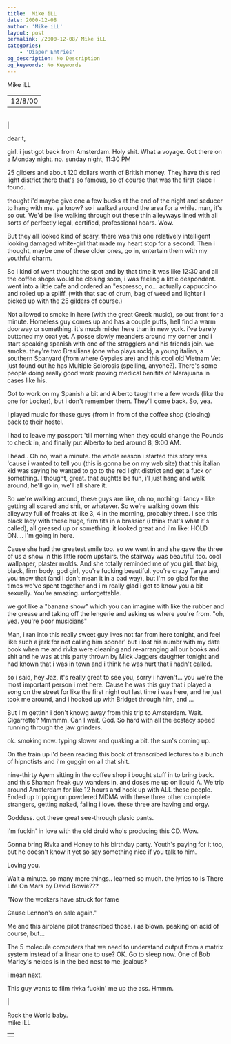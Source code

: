 ```yaml
---
title:  Mike iLL 
date: 2000-12-08
author: 'Mike iLL'
layout: post
permalink: /2000-12-08/ Mike iLL 
categories:
    - 'Diaper Entries'
og_description: No Description
og_keywords: No Keywords
---
```

<style>
body {
  background-color: ;
  color: ;
}
a {
  color: ;
}
a:active {
  color: ;
}
a:visited {
  color: ;
}
</style>
   Mike iLL     



|  |
| --- |
| 12/8/00  |

  
  



|  |
| --- |
| 


dear t,

girl. i just got back from Amsterdam. Holy shit. What a voyage.
Got there on a Monday night. no. sunday night, 11:30 PM

25 gilders and about 120 dollars worth of British money. They have this red light district there that's so famous, so of course that was the first place i found.

thought i'd maybe give one a few bucks at the end of the night and seducer to hang with me. ya know? so i walked around the area for a while. man, it's so out. We'd be like walking through out these thin alleyways lined with all sorts of perfectly legal, certified, professional hoars. Wow.

But they all looked kind of scary. there was this one relatively intelligent looking damaged white-girl that made my heart stop for a second. Then i thought, maybe one of these older ones, go in, entertain them with my youthful charm.

So i kind of went thought the spot and by that time it was like 12:30 and all the coffee shops would be closing soon, i was feeling a little despondent. went into a little cafe and ordered an "espresso, no... actually cappuccino and rolled up a spliff. (with that sac of drum, bag of weed and lighter i picked up with the 25 gilders of course.)

Not allowed to smoke in here (with the great Greek music), so out front for a minute. Homeless guy comes up and has a couple puffs, hell find a warm doorway or something. it's much milder here than in new york. i've barely buttoned my coat yet. A posse slowly meanders around my corner and i start speaking spanish with one of the stragglers and his friends join. we smoke. they're two Brasilians (one who plays rock), a young italian, a southern Spanyard (from where Gypsies are) and this cool old Vietnam Vet just found out he has Multiple Sclorosis (spelling, anyone?). There's some people doing really good work proving medical benifits of Marajuana in cases like his. 

Got to work on my Spanish a bit and Alberto taught me a few words (like the one for Locker), but i don't remember them. They'll come back. So, yea.

I played music for these guys (from in from of the coffee shop (closing) back to their hostel.

I had to leave my passport 'till morning when they could change the Pounds to check in, and finally put Alberto to bed around 8, 9:00 AM.

I head.. Oh no, wait a minute. the whole reason i started this story was 'cause i wanted to tell you (this is gonna be on my web site) that this italian kid was saying he wanted to go to the red light district and get a fuck or something. I thought, great. that aughtta be fun, i'l just hang and walk around, he'll go in, we'll all share it.

So we're walking around, these guys are like, oh no, nothing i fancy - like getting all scared and shit, or whatever. So we're walking down this alleyway full of freaks at like 3, 4 in the morning, probably three. I see this black lady with these huge, firm tits in a brassier (i think that's what it's called), all greased up or something. it looked great and i'm like: HOLD ON.... i'm going in here.

Cause she had the greatest smile too. so we went in and she gave the three of us a show in this little room upstairs. the stairway was beautiful too. cool wallpaper, plaster molds. And she totally reminded me of you girl. that big, black, firm body. god girl, you're fucking beautiful. you're crazy Tanya and you tnow that (and i don't mean it in a bad way), but i'm so glad for the times we've spent together and i'm really glad i got to know you a bit sexually. You're amazing. unforgettable. 

we got like a "banana show" which you can imagine with like the rubber and the grease and taking off the lengerie and asking us where you're from. "oh, yea. you're poor musicians"

Man, i ran into this really sweet guy lives not far from here tonight, and feel like such a jerk for not calling him sooner' but i lost his numbr with my date book when me and rivka were cleaning and re-arranging all our books and shit and he was at this party thrown by Mick Jaggers daughter tonight and had known that i was in town and i think he was hurt that i hadn't called.

so i said, hey Jaz, it's really great to see you, sorry i haven't... you we're the most important person i met here. Cause he was this guy that i played a song on the street for like the first night out last time i was here, and he just took me around, and i hooked up with Bridget through him, and ... 


But I'm gettinh i don't knowg away from this trip to Amsterdam. Wait. Cigarrette? Mmmmm. Can I wait. God. So hard with all the ecstacy speed running through the jaw grinders.

ok. smoking now. typing slower and quaking a bit. the sun's coming up.

On the train up i'd been reading this book of transcribed lectures to a bunch of hipnotists and i'm guggin on all that shit.

nine-thirty Ayem sitting in the coffee shop i bought stuff in to bring back. and this Shaman freak guy wanders in, and doses me up on liquid A. We trip around Amsterdam for like 12 hours and hook up with ALL these people. Ended up tripping on powdered MDMA with these three other complete strangers, getting naked, falling i love. these three are having and orgy.

Goddess. got these great see-through plasic pants. 

i'm fuckin' in love with the old druid who's producing this CD. Wow.

Gonna bring Rivka and Honey to his birthday party. Youth's
 paying for it too, but he doesn't know it yet so say something nice if you talk to him.

Loving you.


Wait a minute. so many more things.. learned so much. the lyrics to Is There Life On Mars by David Bowie???

 
"Now the workers have struck for fame

Cause Lennon's on sale again."

Me and this airplane pilot transcribed those. i as blown. peaking on acid of course, but...


The 5 molecule computers that we need to understand output from a matrix system instead of a linear one
to use?
OK. Go to sleep now. One of Bob Marley's neices is in the bed nest to me. jealous?

 i mean next.

This guy wants to film rivka fuckin' me up the ass. Hmmm.





 |


  
  Rock the World baby.  
 mike iLL
   



|  |
| --- |
|  |

   
   
   
   

 

 

